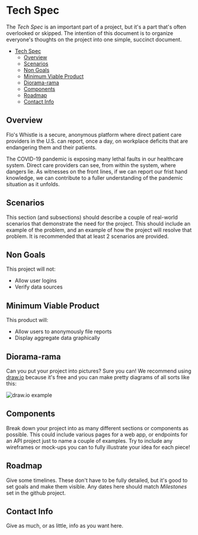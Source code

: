 # Tech Spec
The _Tech Spec_ is an important part of a project, but it's a part that's often overlooked or skipped. The intention of this document is to organize everyone's thoughts on the project into one simple, succinct document. 

<!-- TOC -->

- [Tech Spec](#tech-spec)
    - [Overview](#overview)
    - [Scenarios](#scenarios)
    - [Non Goals](#non-goals)
    - [Minimum Viable Product](#minimum-viable-product)
    - [Diorama-rama](#diorama-rama)
    - [Components](#components)
    - [Roadmap](#roadmap)
    - [Contact Info](#contact-info)

<!-- /TOC -->

## Overview
Flo's Whistle is a secure, anonymous platform where direct patient care providers in the U.S. can report, once a day, on workplace deficits that are endangering them and their patients.

The COVID-19 pandemic is exposing many lethal faults in our healthcare system. Direct care providers can see, from within the system, where dangers lie. As witnesses on the front lines, if we can report our frist hand knowledge, we can contribute to a fuller understanding of the pandemic situation as it unfolds.

## Scenarios
This section (and subsections) should describe a couple of real-world scenarios that demonstrate the need for the project. This should include an example of the problem, and an example of how the project will resolve that problem. It is recommended that at least 2 scenarios are provided.

## Non Goals
This project will not:
- Allow user logins
- Verify data sources

## Minimum Viable Product
This product will:
- Allow users to anonymously file reports
- Display aggregate data graphically

## Diorama-rama
Can you put your project into pictures? Sure you can! We recommend using [draw.io](https://draw.io) because it's free and you can make pretty diagrams of all sorts like this:

![draw.io example](https://github.com/CodeForBaltimore/ProjectTemplate/blob/master/docs/img/mind-map-with-drawio.png?raw=true)

## Components
Break down your project into as many different sections or components as possible. This could include various pages for a web app, or endpoints for an API project just to name a couple of examples. Try to include any wireframes or mock-ups you can to fully illustrate your idea for each piece!

## Roadmap
Give some timelines. These don't have to be fully detailed, but it's good to set goals and make them visible. Any dates here should match _Milestones_ set in the github project.

## Contact Info
Give as much, or as little, info as you want here.
